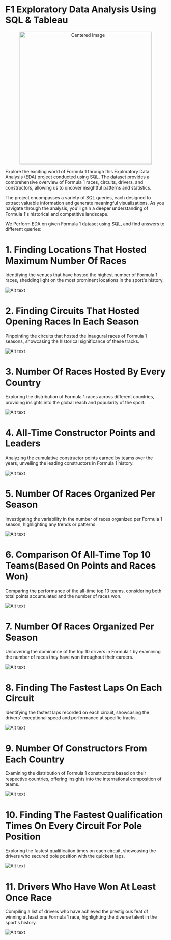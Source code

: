 # F1 Exploratory Data Analysis Using SQL & Tableau

<div style="text-align: center;">
  <img height="415" src="https://media.contentapi.ea.com/content/dam/gin/images/2023/02/f123-gametile-16x9.jpg.adapt.crop1x1.767w.jpg" alt="Centered Image">
</div>


Explore the exciting world of Formula 1 through this Exploratory Data Analysis (EDA) project conducted using SQL. The dataset provides a comprehensive overview of Formula 1 races, circuits, drivers, and constructors, allowing us to uncover insightful patterns and statistics. 

The project encompasses a variety of SQL queries, each designed to extract valuable information and generate meaningful visualizations. As you navigate through the analysis, you'll gain a deeper understanding of Formula 1's historical and competitive landscape.

We Perform EDA on given Formula 1 dataset using SQL, and find answers to different queries:

# 1. Finding Locations That Hosted Maximum Number Of Races
Identifying the venues that have hosted the highest number of Formula 1 races, shedding light on the most prominent locations in the sport's history.

![Alt text](plot1.png)

# 2. Finding Circuits That Hosted Opening Races In Each Season
Pinpointing the circuits that hosted the inaugural races of Formula 1 seasons, showcasing the historical significance of these tracks.

 ![Alt text](plot2.png)

# 3. Number Of Races Hosted By Every Country
Exploring the distribution of Formula 1 races across different countries, providing insights into the global reach and popularity of the sport.

![Alt text](plot3.png)

# 4. All-Time Constructor Points and Leaders 
Analyzing the cumulative constructor points earned by teams over the years, unveiling the leading constructors in Formula 1 history.

![Alt text](plot4.png)

# 5. Number Of Races Organized Per Season
Investigating the variability in the number of races organized per Formula 1 season, highlighting any trends or patterns.

![Alt text](plot5.png)

# 6. Comparison Of All-Time Top 10 Teams(Based On Points and Races Won)
Comparing the performance of the all-time top 10 teams, considering both total points accumulated and the number of races won.

![Alt text](plot6.png)

# 7. Number Of Races Organized Per Season
Uncovering the dominance of the top 10 drivers in Formula 1 by examining the number of races they have won throughout their careers.

 ![Alt text](plot7.png)

# 8. Finding The Fastest Laps On Each Circuit 
Identifying the fastest laps recorded on each circuit, showcasing the drivers' exceptional speed and performance at specific tracks.

![Alt text](plot8.png)

# 9. Number Of Constructors From Each Country 
Examining the distribution of Formula 1 constructors based on their respective countries, offering insights into the international composition of teams.

![Alt text](plot9.png)

# 10. Finding The Fastest Qualification Times On Every Circuit For Pole Position
Exploring the fastest qualification times on each circuit, showcasing the drivers who secured pole position with the quickest laps.

![Alt text](plot10.png)

# 11. Drivers Who Have Won At Least Once Race 
Compiling a list of drivers who have achieved the prestigious feat of winning at least one Formula 1 race, highlighting the diverse talent in the sport's history.

![Alt text](plot11.png)